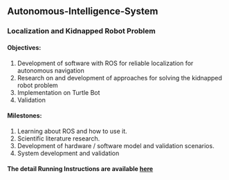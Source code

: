 ## Autonomous-Intelligence-System
### Localization and Kidnapped Robot Problem

#### Objectives:

1.  Development of software with ROS for reliable localization for autonomous navigation
2.  Research on and development of approaches for solving the kidnapped robot problem
3.  Implementation on Turtle Bot
4.  Validation

#### Milestones: 
1.  Learning about ROS and how to use it.
2.  Scientific literature research.
3.  Development of hardware / software model and validation scenarios.
4.  System development and validation


#### The detail Running Instructions are available [here](https://github.com/rina-yadav08/Autonomous-Intelligence-System/blob/main/Run-Instructions.md) 
